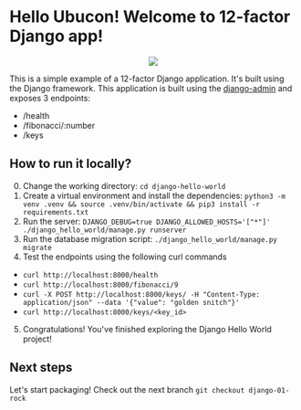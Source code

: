 # Hello Ubucon! Welcome to 12-factor Django app!

<p align="center">
    <img src="https://encrypted-tbn0.gstatic.com/images?q=tbn:ANd9GcTJ9iCTco4K9EbOUZleXxEvUyFvLXGEHCyg9Q&s">
</p>

This is a simple example of a 12-factor Django application. It's built using the Django framework.
This application is built using the [django-admin](https://docs.djangoproject.com/en/5.2/ref/django-admin/)
and exposes 3 endpoints:
- /health
- /fibonacci/:number
- /keys

## How to run it locally?

0. Change the working directory: `cd django-hello-world`
1. Create a virtual environment and install the dependencies: `python3 -m venv .venv && source .venv/bin/activate && pip3 install -r requirements.txt`
2. Run the server: `DJANGO_DEBUG=true DJANGO_ALLOWED_HOSTS='["*"]' ./django_hello_world/manage.py runserver`
3. Run the database migration script: `./django_hello_world/manage.py migrate`
4. Test the endpoints using the following curl commands
  - `curl http://localhost:8000/health`
  - `curl http://localhost:8000/fibonacci/9`
  - `curl -X POST http://localhost:8000/keys/ -H "Content-Type: application/json" --data '{"value": "golden snitch"}'`
  - `curl http://localhost:8000/keys/<key_id>`
5. Congratulations! You've finished exploring the Django Hello World project!

## Next steps

Let's start packaging! Check out the next branch `git checkout django-01-rock`
